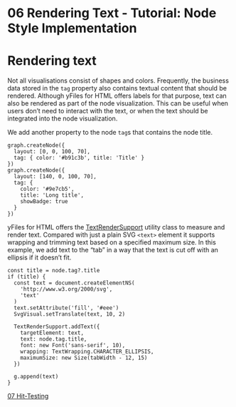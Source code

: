 <!--
 //////////////////////////////////////////////////////////////////////////////
 // @license
 // This file is part of yFiles for HTML 2.6.0.2.
 // Use is subject to license terms.
 //
 // Copyright (c) 2000-2023 by yWorks GmbH, Vor dem Kreuzberg 28,
 // 72070 Tuebingen, Germany. All rights reserved.
 //
 //////////////////////////////////////////////////////////////////////////////
-->
# 06 Rendering Text - Tutorial: Node Style Implementation

# Rendering text

Not all visualisations consist of shapes and colors. Frequently, the business data stored in the `tag` property also contains textual content that should be rendered. Although yFiles for HTML offers labels for that purpose, text can also be rendered as part of the node visualization. This can be useful when users don’t need to interact with the text, or when the text should be integrated into the node visualization.

We add another property to the node `tag`s that contains the node title.

```
graph.createNode({
  layout: [0, 0, 100, 70],
  tag: { color: '#b91c3b', title: 'Title' }
})
graph.createNode({
  layout: [140, 0, 100, 70],
  tag: {
    color: '#9e7cb5',
    title: 'Long title',
    showBadge: true
  }
})
```

yFiles for HTML offers the [TextRenderSupport](https://docs.yworks.com/yfileshtml/#/api/TextRenderSupport) utility class to measure and render text. Compared with just a plain SVG `<text>` element it supports wrapping and trimming text based on a specified maximum size. In this example, we add text to the “tab” in a way that the text is cut off with an ellipsis if it doesn’t fit.

```
const title = node.tag?.title
if (title) {
  const text = document.createElementNS(
    'http://www.w3.org/2000/svg',
    'text'
  )
  text.setAttribute('fill', '#eee')
  SvgVisual.setTranslate(text, 10, 2)

  TextRenderSupport.addText({
    targetElement: text,
    text: node.tag.title,
    font: new Font('sans-serif', 10),
    wrapping: TextWrapping.CHARACTER_ELLIPSIS,
    maximumSize: new Size(tabWidth - 12, 15)
  })

  g.append(text)
}
```

[07 Hit-Testing](../../tutorial-style-implementation-node/07-hit-testing/)
